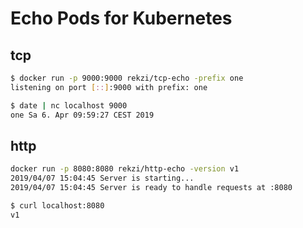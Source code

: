# Echo Pods for Kubernetes

## tcp

```bash
$ docker run -p 9000:9000 rekzi/tcp-echo -prefix one
listening on port [::]:9000 with prefix: one
```
```bash
$ date | nc localhost 9000
one Sa 6. Apr 09:59:27 CEST 2019
```

## http

```bash
docker run -p 8080:8080 rekzi/http-echo -version v1                                                                      7.3s  So 07 Apr 2019 17:01:18 CEST
2019/04/07 15:04:45 Server is starting...
2019/04/07 15:04:45 Server is ready to handle requests at :8080 
```

```bash
$ curl localhost:8080
v1
```